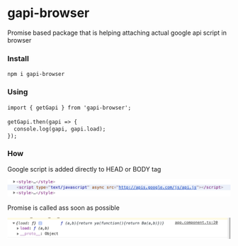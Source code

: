 # gapi-browser

Promise based package that is helping attaching actual google api script in browser

### Install
```
npm i gapi-browser
```

### Using
```
import { getGapi } from 'gapi-browser';

getGapi.then(gapi => {
  console.log(gapi, gapi.load);
});
```

### How

Google script is added directly to HEAD or BODY tag

![header script](/readme/Zrzut%20ekranu%202020-06-24%20o%2016.11.22.png)

Promise is called ass soon as possible

![console](/readme/Zrzut%20ekranu%202020-06-24%20o%2016.11.44.png)
